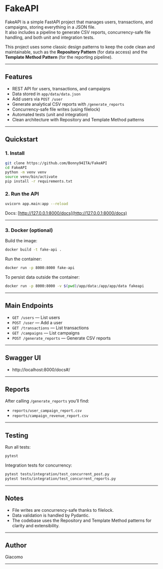 # FakeAPI

FakeAPI is a simple FastAPI project that manages users, transactions, and campaigns, storing everything in a JSON file.  
It also includes a pipeline to generate CSV reports, concurrency-safe file handling, and both unit and integration tests.

This project uses some classic design patterns to keep the code clean and maintainable, such as the **Repository Pattern** (for data access) and the **Template Method Pattern** (for the reporting pipeline).

---

## Features

- REST API for users, transactions, and campaigns
- Data stored in `app/data/data.json`
- Add users via `POST /user`
- Generate analytical CSV reports with `/generate_reports`
- Concurrency-safe file writes (using filelock)
- Automated tests (unit and integration)
- Clean architecture with Repository and Template Method patterns

---

## Quickstart

### 1. Install

```sh
git clone https://github.com/Bonny94ITA/FakeAPI
cd FakeAPI
python -m venv venv
source venv/bin/activate
pip install -r requirements.txt
```

### 2. Run the API

```sh
uvicorn app.main:app --reload
```
Docs: [http://127.0.0.1:8000/docs](http://127.0.0.1:8000/docs)

---

### 3. Docker (optional)

Build the image:
```sh
docker build -t fake-api .
```
Run the container:
```sh
docker run -p 8000:8000 fake-api
```
To persist data outside the container:
```sh
docker run -p 8000:8000 -v $(pwd)/app/data:/app/app/data fakeapi
```

---

## Main Endpoints

- `GET /users` — List users
- `POST /user` — Add a user
- `GET /transactions` — List transactions
- `GET /campaigns` — List campaigns
- `POST /generate_reports` — Generate CSV reports

---

## Swagger UI

- http://localhost:8000/docs#/

---

## Reports

After calling `/generate_reports` you’ll find:
- `reports/user_campaign_report.csv`
- `reports/campaign_revenue_report.csv`

---

## Testing

Run all tests:
```sh
pytest
```
Integration tests for concurrency:
```sh
pytest tests/integration/test_concurrent_post.py
pytest tests/integration/test_concurrent_reports.py
```

---

## Notes

- File writes are concurrency-safe thanks to filelock.
- Data validation is handled by Pydantic.
- The codebase uses the Repository and Template Method patterns for clarity and extensibility.

---

## Author

Giacomo

---
